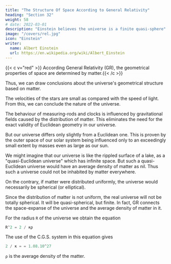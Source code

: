 ```yaml
---
title: "The Structure Of Space According to General Relativity"
heading: "Section 32"
weight: 58
# date: 2022-03-01
description: "Einstein believes the universe is a finite quasi-sphere"
image: "/covers/rel.jpg"
icon: "Einstein"
writer:
  name: Albert Einstein
  url: https://en.wikipedia.org/wiki/Albert_Einstein
---
```



{{< c v="red" >}} According General Relativity (GR), the geometrical properties of space are determined by matter.{{< /c >}}

Thus, we can draw conclusions about the universe's geometrical structure based on <!-- the state of the --> matter.

<!-- We know from experience that, for a suitably chosen co-ordinate system, -->

The velocities of the stars are small as compared with the speed of light. From this, we can conclude the nature of the universe. 

<!-- We can thus as a rough approximation arrive at a conclusion as to the nature of the universe as a whole, if we treat the matter as being at rest. -->

The behaviour of measuring-rods and clocks is influenced by gravitational fields caused by the distribution of matter. This eliminates the need for <!--  in itself is sufficient to exclude the possibility of the --> the exact validity of Euclidean geometry in our universe. 

But our universe differs only slightly from a Euclidean one. <!-- This notion seems all the more probable, since --> This is proven by the outer space of our solar system <!-- calculations show that the metrics of surrounding space is --> being influenced only to an exceedingly small extent by masses even as large <!-- of the magnitude of --> as our sun.

We might imagine that <!-- , as regards geometry, our universe behaves analogously to a surface which is irregularly curved in its individual parts, but which nowhere departs appreciably from a plane=  something --> our universe is like the rippled surface of a lake, as a <!-- . Such a universe might fittingly be called --> "quasi-Euclidean universe" which has infinite space.  <!-- As regards its space it would be infinite. --> But <!-- calculation shows that in --> such a quasi-Euclidean universe would have an average density of matter as nil. Thus such a universe could not be inhabited by matter everywhere. <!-- ; it would present to us that unsatisfactory picture which we portrayed in Section 30. -->

<!-- If we are to have in the universe an average density of matter which differs from zero, however small may be that difference, then the universe cannot be quasi-Euclidean.  -->

On the contrary, <!-- the results of calculation indicate that --> if matter were distributed uniformly, the universe would necessarily be spherical (or elliptical). 

Since <!-- in reality the detailed --> the distribution of matter is not uniform, the real universe will not be totally spherical<!-- deviate in individual parts from the spherical -->. It will be quasi-spherical, but finite. In fact, GR <!-- the theory supplies us with a simple connection between --> connects the space-expanse of the universe and the average density of matter in it.

For the radius `R` of the universe we obtain the equation 

``` elixir
R^2 = 2 / κρ
```

The use of the C.G.S. system in this equation gives

``` elixir
2 / κ = = 1.08.10^27
```

`ρ` is the average density of the matter.

